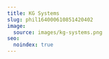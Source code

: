 ```yaml
---
title: KG Systems
slug: phil164000610851420402
image:
  source: images/kg-systems.png
seo:
  noindex: true
---
```

